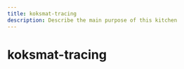 ```yaml
---
title: koksmat-tracing
description: Describe the main purpose of this kitchen
---
```


# koksmat-tracing
